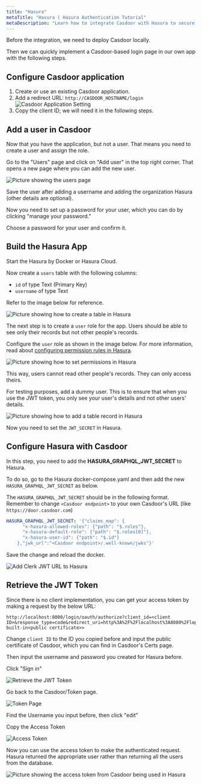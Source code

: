 ```yaml
---
title: "Hasura"
metaTitle: "Hasura | Hasura Authentication Tutorial"
metaDescription: "Learn how to integrate Casdoor with Hasura to secure your applications using JWT"
---
```


Before the integration, we need to deploy Casdoor locally.

Then we can quickly implement a Casdoor-based login page in our own app with the following steps.

## Configure Casdoor application

1. Create or use an existing Casdoor application.
2. Add a redirect URL: `http://CASDOOR_HOSTNAME/login`
   ![Casdoor Application Setting](/img/integration/Haskell/Hasura/cas.png)
3. Copy the client ID; we will need it in the following steps.

## Add a user in Casdoor

Now that you have the application, but not a user. That means you need to create a user and assign the role.

Go to the "Users" page and click on "Add user" in the top right corner. That opens a new page where you can add the new user.

![Picture showing the users page](/img/integration/Haskell/Hasura/user.png)

Save the user after adding a username and adding the organization Hasura (other details are optional).

Now you need to set up a password for your user, which you can do by clicking "manage your password."

Choose a password for your user and confirm it.

## Build the Hasura App

Start the Hasura by Docker or Hasura Cloud.

Now create a `users` table with the following columns:

* `id` of type Text (Primary Key)
* `username` of type Text

Refer to the image below for reference.

![Picture showing how to create a table in Hasura](https://graphql-engine-cdn.hasura.io/learn-hasura/assets/graphql-hasura-authentication/keycloak/hasura-create-table.png)

The next step is to create a `user` role for the app. Users should be able to see only their records but not other people's records.

Configure the `user` role as shown in the image below. For more information, read about [configuring permission rules in Hasura](https://hasura.io/docs/latest/graphql/core/auth/authorization/permission-rules/).

![Picture showing how to set permissions in Hasura](https://graphql-engine-cdn.hasura.io/learn-hasura/assets/graphql-hasura-authentication/keycloak/hasura-set-permissions.png)

This way, users cannot read other people's records. They can only access theirs.

For testing purposes, add a dummy user. This is to ensure that when you use the JWT token, you only see your user's details and not other users' details.

![Picture showing how to add a table record in Hasura](https://graphql-engine-cdn.hasura.io/learn-hasura/assets/graphql-hasura-authentication/keycloak/hasura-dummy-user.png)

Now you need to set the `JWT_SECRET` in Hasura.

## Configure Hasura with Casdoor

In this step, you need to add the **HASURA_GRAPHQL_JWT_SECRET** to Hasura.

To do so, go to the Hasura docker-compose.yaml and then add the new `HASURA_GRAPHQL_JWT_SECRET` as below.

The `HASURA_GRAPHQL_JWT_SECRET` should be in the following format. Remember to change `<Casdoor endpoint>` to your own Casdoor's URL (like `https://door.casdoor.com`)

```yaml
HASURA_GRAPHQL_JWT_SECRET: '{"claims_map": {
      "x-hasura-allowed-roles": {"path": "$.roles"},
      "x-hasura-default-role": {"path": "$.roles[0]"},
      "x-hasura-user-id": {"path": "$.id"}
    },"jwk_url":"<Casdoor endpoint>/.well-known/jwks"}'
```

Save the change and reload the docker.

![Add Clerk JWT URL to Hasura](/img/integration/Haskell/Hasura/JWT.png)

## Retrieve the JWT Token

Since there is no client implementation, you can get your access token by making a request by the below URL:

```url
http://localhost:8000/login/oauth/authorize?client_id=<client ID>&response_type=code&redirect_uri=http%3A%2F%2Flocalhost%3A8080%2Flogin&scope=read&state=app-built-in<public certificate>>
```

Change `client ID` to the ID you copied before and input the public certificate of Casdoor, which you can find in Casdoor's Certs page.

Then input the username and password you created for Hasura before.

Click "Sign in"

![Retrieve the JWT Token](/img/integration/Haskell/Hasura/login.png)

Go back to the Casdoor/Token page.

![Token Page](/img/integration/Haskell/Hasura/tokens.png)

Find the Username you input before, then click "edit"

Copy the Access Token

![Access Token](/img/integration/Haskell/Hasura/access.png)

Now you can use the access token to make the authenticated request. Hasura returned the appropriate user rather than returning all the users from the database.

![Picture showing the access token from Casdoor being used in Hasura](/img/integration/Haskell/Hasura/hasura.png)
